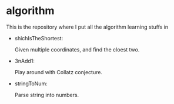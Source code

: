 # algorithm
This is the repository where I put all the algorithm learning stuffs in

* shichIsTheShortest:
    
    Given multiple coordinates, and find the cloest two.
* 3nAdd1: 
    
    Play around with Collatz conjecture.
* stringToNum: 
    
    Parse string into numbers.